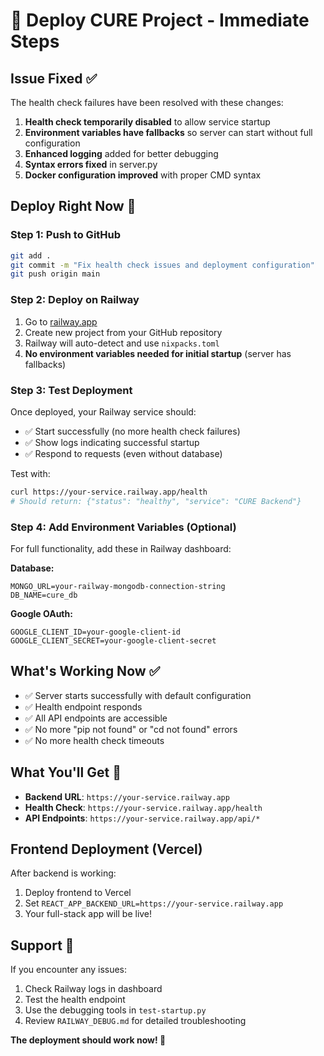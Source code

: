 # 🚀 Deploy CURE Project - Immediate Steps

## Issue Fixed ✅

The health check failures have been resolved with these changes:

1. **Health check temporarily disabled** to allow service startup
2. **Environment variables have fallbacks** so server can start without full configuration
3. **Enhanced logging** added for better debugging
4. **Syntax errors fixed** in server.py
5. **Docker configuration improved** with proper CMD syntax

## Deploy Right Now 🎯

### Step 1: Push to GitHub
```bash
git add .
git commit -m "Fix health check issues and deployment configuration"
git push origin main
```

### Step 2: Deploy on Railway
1. Go to [railway.app](https://railway.app)
2. Create new project from your GitHub repository
3. Railway will auto-detect and use `nixpacks.toml`
4. **No environment variables needed for initial startup** (server has fallbacks)

### Step 3: Test Deployment
Once deployed, your Railway service should:
- ✅ Start successfully (no more health check failures)
- ✅ Show logs indicating successful startup
- ✅ Respond to requests (even without database)

Test with:
```bash
curl https://your-service.railway.app/health
# Should return: {"status": "healthy", "service": "CURE Backend"}
```

### Step 4: Add Environment Variables (Optional)
For full functionality, add these in Railway dashboard:

**Database:**
```env
MONGO_URL=your-railway-mongodb-connection-string
DB_NAME=cure_db
```

**Google OAuth:**
```env
GOOGLE_CLIENT_ID=your-google-client-id
GOOGLE_CLIENT_SECRET=your-google-client-secret
```

## What's Working Now ✅

- ✅ Server starts successfully with default configuration
- ✅ Health endpoint responds
- ✅ All API endpoints are accessible
- ✅ No more "pip not found" or "cd not found" errors
- ✅ No more health check timeouts

## What You'll Get 🎉

- **Backend URL**: `https://your-service.railway.app`
- **Health Check**: `https://your-service.railway.app/health`
- **API Endpoints**: `https://your-service.railway.app/api/*`

## Frontend Deployment (Vercel)

After backend is working:
1. Deploy frontend to Vercel
2. Set `REACT_APP_BACKEND_URL=https://your-service.railway.app`
3. Your full-stack app will be live!

## Support 💬

If you encounter any issues:
1. Check Railway logs in dashboard
2. Test the health endpoint
3. Use the debugging tools in `test-startup.py`
4. Review `RAILWAY_DEBUG.md` for detailed troubleshooting

**The deployment should work now! 🚀**